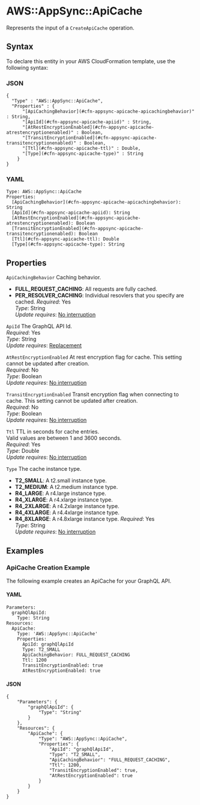 # AWS::AppSync::ApiCache<a name="aws-resource-appsync-apicache"></a>

Represents the input of a `CreateApiCache` operation\.

## Syntax<a name="aws-resource-appsync-apicache-syntax"></a>

To declare this entity in your AWS CloudFormation template, use the following syntax:

### JSON<a name="aws-resource-appsync-apicache-syntax.json"></a>

```
{
  "Type" : "AWS::AppSync::ApiCache",
  "Properties" : {
      "[ApiCachingBehavior](#cfn-appsync-apicache-apicachingbehavior)" : String,
      "[ApiId](#cfn-appsync-apicache-apiid)" : String,
      "[AtRestEncryptionEnabled](#cfn-appsync-apicache-atrestencryptionenabled)" : Boolean,
      "[TransitEncryptionEnabled](#cfn-appsync-apicache-transitencryptionenabled)" : Boolean,
      "[Ttl](#cfn-appsync-apicache-ttl)" : Double,
      "[Type](#cfn-appsync-apicache-type)" : String
    }
}
```

### YAML<a name="aws-resource-appsync-apicache-syntax.yaml"></a>

```
Type: AWS::AppSync::ApiCache
Properties: 
  [ApiCachingBehavior](#cfn-appsync-apicache-apicachingbehavior): String
  [ApiId](#cfn-appsync-apicache-apiid): String
  [AtRestEncryptionEnabled](#cfn-appsync-apicache-atrestencryptionenabled): Boolean
  [TransitEncryptionEnabled](#cfn-appsync-apicache-transitencryptionenabled): Boolean
  [Ttl](#cfn-appsync-apicache-ttl): Double
  [Type](#cfn-appsync-apicache-type): String
```

## Properties<a name="aws-resource-appsync-apicache-properties"></a>

`ApiCachingBehavior`  <a name="cfn-appsync-apicache-apicachingbehavior"></a>
Caching behavior\.  
+  **FULL\_REQUEST\_CACHING**: All requests are fully cached\.
+  **PER\_RESOLVER\_CACHING**: Individual resovlers that you specify are cached\.
*Required*: Yes  
*Type*: String  
*Update requires*: [No interruption](https://docs.aws.amazon.com/AWSCloudFormation/latest/UserGuide/using-cfn-updating-stacks-update-behaviors.html#update-no-interrupt)

`ApiId`  <a name="cfn-appsync-apicache-apiid"></a>
The GraphQL API Id\.  
*Required*: Yes  
*Type*: String  
*Update requires*: [Replacement](https://docs.aws.amazon.com/AWSCloudFormation/latest/UserGuide/using-cfn-updating-stacks-update-behaviors.html#update-replacement)

`AtRestEncryptionEnabled`  <a name="cfn-appsync-apicache-atrestencryptionenabled"></a>
At rest encryption flag for cache\. This setting cannot be updated after creation\.  
*Required*: No  
*Type*: Boolean  
*Update requires*: [No interruption](https://docs.aws.amazon.com/AWSCloudFormation/latest/UserGuide/using-cfn-updating-stacks-update-behaviors.html#update-no-interrupt)

`TransitEncryptionEnabled`  <a name="cfn-appsync-apicache-transitencryptionenabled"></a>
Transit encryption flag when connecting to cache\. This setting cannot be updated after creation\.  
*Required*: No  
*Type*: Boolean  
*Update requires*: [No interruption](https://docs.aws.amazon.com/AWSCloudFormation/latest/UserGuide/using-cfn-updating-stacks-update-behaviors.html#update-no-interrupt)

`Ttl`  <a name="cfn-appsync-apicache-ttl"></a>
TTL in seconds for cache entries\.  
Valid values are between 1 and 3600 seconds\.  
*Required*: Yes  
*Type*: Double  
*Update requires*: [No interruption](https://docs.aws.amazon.com/AWSCloudFormation/latest/UserGuide/using-cfn-updating-stacks-update-behaviors.html#update-no-interrupt)

`Type`  <a name="cfn-appsync-apicache-type"></a>
The cache instance type\.  
+  **T2\_SMALL**: A t2\.small instance type\.
+  **T2\_MEDIUM**: A t2\.medium instance type\.
+  **R4\_LARGE**: A r4\.large instance type\.
+  **R4\_XLARGE**: A r4\.xlarge instance type\.
+  **R4\_2XLARGE**: A r4\.2xlarge instance type\.
+  **R4\_4XLARGE**: A r4\.4xlarge instance type\.
+  **R4\_8XLARGE**: A r4\.8xlarge instance type\.
*Required*: Yes  
*Type*: String  
*Update requires*: [No interruption](https://docs.aws.amazon.com/AWSCloudFormation/latest/UserGuide/using-cfn-updating-stacks-update-behaviors.html#update-no-interrupt)

## Examples<a name="aws-resource-appsync-apicache--examples"></a>

### ApiCache Creation Example<a name="aws-resource-appsync-apicache--examples--ApiCache_Creation_Example"></a>

The following example creates an ApiCache for your GraphQL API\.

#### YAML<a name="aws-resource-appsync-apicache--examples--ApiCache_Creation_Example--yaml"></a>

```
Parameters:
  graphQlApiId:
    Type: String
Resources:
  ApiCache:
    Type: 'AWS::AppSync::ApiCache'
    Properties:
      ApiId: graphQlApiId
      Type: T2_SMALL
      ApiCachingBehavior: FULL_REQUEST_CACHING
      Ttl: 1200
      TransitEncryptionEnabled: true
      AtRestEncryptionEnabled: true
```

#### JSON<a name="aws-resource-appsync-apicache--examples--ApiCache_Creation_Example--json"></a>

```
{
    "Parameters": {
        "graphQlApiId": {
            "Type": "String"
        }
    },
    "Resources": {
        "ApiCache": {
            "Type": "AWS::AppSync::ApiCache",
            "Properties": {
                "ApiId": "graphQlApiId",
                "Type": "T2_SMALL",
                "ApiCachingBehavior": "FULL_REQUEST_CACHING",
                "Ttl": 1200,
                "TransitEncryptionEnabled": true,
                "AtRestEncryptionEnabled": true
            }
        }
    }
}
```